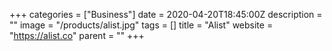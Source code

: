 +++
categories = ["Business"]
date = 2020-04-20T18:45:00Z
description = ""
image = "/products/alist.jpg"
tags = []
title = "Alist"
website = "https://alist.co"
parent = ""
+++
